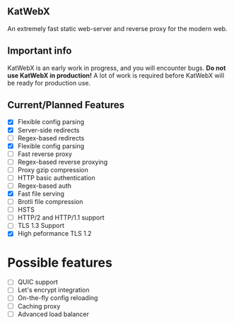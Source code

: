 ## KatWebX
An extremely fast static web-server and reverse proxy for the modern web.

## Important info 
KatWebX is an early work in progress, and you will encounter bugs. **Do not use KatWebX in production!** A lot of work is required before KatWebX will be ready for production use.

## Current/Planned Features
- [x] Flexible config parsing
- [x] Server-side redirects
- [ ] Regex-based redirects
- [x] Flexible config parsing
- [ ] Fast reverse proxy
- [ ] Regex-based reverse proxying
- [ ] Proxy gzip compression
- [ ] HTTP basic authentication
- [ ] Regex-based auth
- [x] Fast file serving
- [ ] Brotli file compression
- [ ] HSTS
- [ ] HTTP/2 and HTTP/1.1 support
- [ ] TLS 1.3 Support
- [x] High peformance TLS 1.2

# Possible features
- [ ] QUIC support
- [ ] Let's encrypt integration
- [ ] On-the-fly config reloading
- [ ] Caching proxy
- [ ] Advanced load balancer

